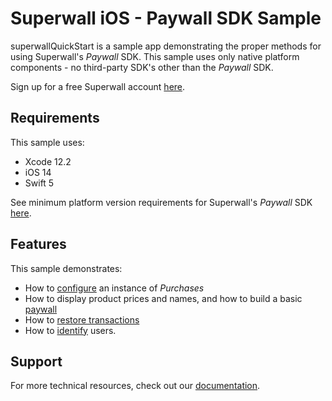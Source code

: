 #  Superwall iOS - Paywall SDK Sample

superwallQuickStart is a sample app demonstrating the proper methods for using Superwall's *Paywall* SDK. This sample uses only native platform components - no third-party SDK's other than the *Paywall* SDK.

Sign up for a free Superwall account [here](https://superwall.me).

## Requirements

This sample uses:

- Xcode 12.2
- iOS 14
- Swift 5

See minimum platform version requirements for Superwall's *Paywall* SDK [here](https;//docs.superwall.me/docs/ios).

## Features

This sample demonstrates:

- How to [configure](superwallQuickStart/AppDelegate.swift) an instance of *Purchases*
- How to display product prices and names, and how to build a basic [paywall](superwallQuickStart/ViewController.swift)
- How to [restore transactions](superwallQuickStart/ViewController.swift)
- How to [identify](superwallQuickStart/ViewController.swift) users.

## Support

For more technical resources, check out our [documentation](https://docs.superwall/me).